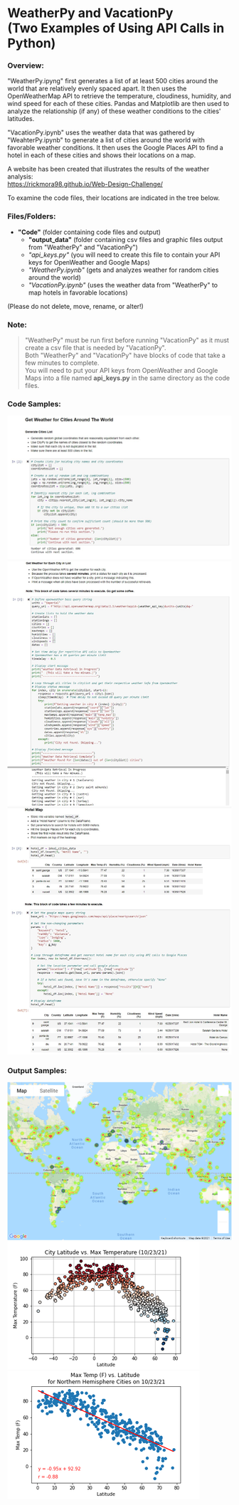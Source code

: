 <h1> WeatherPy and VacationPy <br> (Two Examples of Using API Calls in Python) </h1>

### Overview: 

"WeatherPy.ipyng" first generates a list of at least 500 cities around the world that are relatively evenly spaced apart.
It then uses the OpenWeatherMap API to retrieve the temperature, cloudiness, humidity, and wind speed for each of these cities.
Pandas and Matplotlib are then used to analyze the relationship (if any) of these weather conditions to the cities' latitudes.

"VacationPy.ipynb" uses the weather data that was gathered by "WeahterPy.ipynb" to generate a list of cities around the world with favorable weather conditions.
It then uses the Google Places API to find a hotel in each of these cities and shows their locations on a map.

A website has been created that illustrates the results of the weather analysis: <br>
https://rickmora98.github.io/Web-Design-Challenge/

To examine the code files, their locations are indicated in the tree below.

### Files/Folders:

+ **"Code"** (folder containing code files and output) <br>
  - **"output_data"**  (folder containing csv files and graphic files output from "WeatherPy" and "VacationPy") <br>
  - *"api_keys.py"* (you will need to create this file to contain your API keys for OpenWeather and Google Maps) <br>
  - *"WeatherPy.ipynb"* (gets and analyzes weather for random cities around the world) <br>
  - *"VacationPy.ipynb"* (uses the weather data from "WeatherPy" to map hotels in favorable locations) <br>

(Please do not delete, move, rename, or alter!)

### Note:

> "WeatherPy" must be run first before running "VacationPy" as it must create a csv file that is needed by "VacationPy". <br>
> Both "WeatherPy" and "VacationPy" have blocks of code that take a few minutes to complete. <br>
> You will need to put your API keys from OpenWeather and Google Maps into a file named **api_keys.py** in the same directory as the code files. <br>

### Code Samples:

<img src="Images/GetCitiesCode.jpg">

<img src="Images/GetWeatherCode.jpg">

<img src="Images/HotelMapCode.jpg">

### Output Samples:


<img src="Images/hotelmap.png">

<img src="Images/world_temps.png">

<img src="Images/northern_temps_analysis.png">

